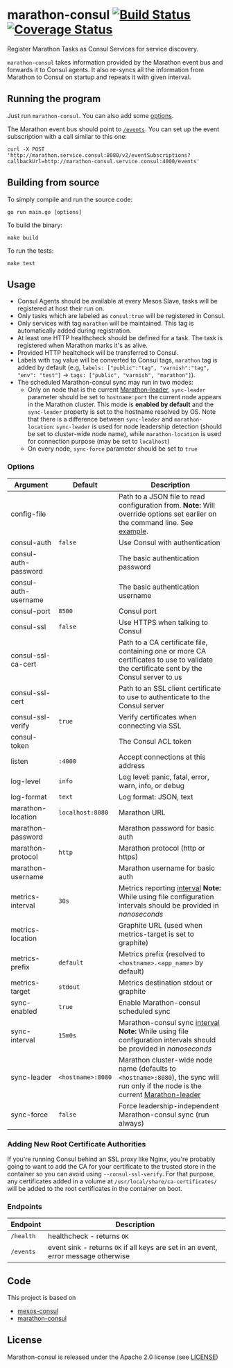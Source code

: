 # marathon-consul [![Build Status](https://travis-ci.org/allegro/marathon-consul.svg?branch=master)](https://travis-ci.org/allegro/marathon-consul)[![Coverage Status](https://coveralls.io/repos/allegro/marathon-consul/badge.svg?branch=master&service=github)](https://coveralls.io/github/allegro/marathon-consul)


Register Marathon Tasks as Consul Services for service discovery.

`marathon-consul` takes information provided by the Marathon event bus and
forwards it to Consul agents. It also re-syncs all the information from Marathon 
to Consul on startup and repeats it with given interval.

## Running the program

Just run `marathon-consul`.
You can also add some [options](#options).

The Marathon event bus should point to [`/events`](#endpoints). You can
set up the event subscription with a call similar to this one:

```
curl -X POST 'http://marathon.service.consul:8080/v2/eventSubscriptions?callbackUrl=http://marathon-consul.service.consul:4000/events'
```

## Building from source

To simply compile and run the source code:

```
go run main.go [options]
```

To build the binary:

```
make build
```

To run the tests:

```
make test
```


## Usage

- Consul Agents should be available at every Mesos Slave, tasks will be registered at host their run on.
- Only tasks which are labeled as `consul:true` will be registered in Consul.
- Only services with tag `marathon` will be maintained. This tag is automatically added during registration.
- At least one HTTP healthcheck should be defined for a task. The task is registered when Marathon marks it's as alive.
- Provided HTTP healtcheck will be transferred to Consul.
- Labels with `tag` value will be converted to Consul tags, `marathon` tag is added by default
 (e.g, `labels: ["public":"tag", "varnish":"tag", "env": "test"]` → `tags: ["public", "varnish", "marathon"]`).
- The scheduled Marathon-consul sync may run in two modes:
    - Only on node that is the current [Marathon-leader](https://mesosphere.github.io/marathon/docs/rest-api.html#get-v2-leader), `sync-leader` parameter should be set to `hostname:port` the current node appears in the Marathon cluster. 
      This mode is **enabled by default** and the `sync-leader` property is set to the hostname resolved by OS.
      Note that there is a difference between `sync-leader` and `marathon-location`: `sync-leader` is used for node leadership detection (should be set to cluster-wide node name), while `marathon-location` is used for connection purpose (may be set to `localhost`)
    - On every node, `sync-force` parameter should be set to `true`

### Options

Argument               | Default               | Description
-----------------------|-----------------------|------------------------------------------------------
config-file            |                       | Path to a JSON file to read configuration from. **Note:** Will override options set earlier on the command line. See [example](debian/config.json).
consul-auth            | `false`               | Use Consul with authentication
consul-auth-password   |                       | The basic authentication password
consul-auth-username   |                       | The basic authentication username
consul-port            | `8500`                | Consul port
consul-ssl             | `false`               | Use HTTPS when talking to Consul
consul-ssl-ca-cert     |                       | Path to a CA certificate file, containing one or more CA certificates to use to validate the certificate sent by the Consul server to us
consul-ssl-cert        |                       | Path to an SSL client certificate to use to authenticate to the Consul server
consul-ssl-verify      | `true`                | Verify certificates when connecting via SSL
consul-token           |                       | The Consul ACL token
listen                 | `:4000`               | Accept connections at this address
log-level              | `info`                | Log level: panic, fatal, error, warn, info, or debug
log-format             | `text`                | Log format: JSON, text
marathon-location      | `localhost:8080`      | Marathon URL
marathon-password      |                       | Marathon password for basic auth
marathon-protocol      | `http`                | Marathon protocol (http or https)
marathon-username      |                       | Marathon username for basic auth
metrics-interval       | `30s`                 | Metrics reporting [interval](https://golang.org/pkg/time/#Duration) **Note:** While using file configuration intervals should be provided in *nanoseconds*
metrics-location       |                       | Graphite URL (used when metrics-target is set to graphite)
metrics-prefix         | `default`             | Metrics prefix (resolved to `<hostname>.<app_name>` by default)
metrics-target         | `stdout`              | Metrics destination stdout or graphite
sync-enabled           | `true`                | Enable Marathon-consul scheduled sync
sync-interval          | `15m0s`               | Marathon-consul sync [interval](https://golang.org/pkg/time/#Duration) **Note:** While using file configuration intervals should be provided in *nanoseconds*
sync-leader            | `<hostname>:8080`     | Marathon cluster-wide node name (defaults to `<hostname>:8080`), the sync will run only if the node is the current [Marathon-leader](https://mesosphere.github.io/marathon/docs/rest-api.html#get-v2-leader)
sync-force             | `false`               | Force leadership-independent Marathon-consul sync (run always)


### Adding New Root Certificate Authorities

If you're running Consul behind an SSL proxy like Nginx, you're probably going
to want to add the CA for your certificate to the trusted store in the container
so you can avoid using `--consul-ssl-verify`. For that purpose, any certificates
added in a volume at `/usr/local/share/ca-certificates/` will be added to the
root certificates in the container on boot.

### Endpoints

Endpoint  | Description
----------|------------------------------------------------------------------------------------
`/health` | healthcheck - returns `OK`
`/events` | event sink - returns `OK` if all keys are set in an event, error message otherwise

## Code

This project is based on

* [mesos-consul](https://github.com/CiscoCloud/mesos-consul)
* [marathon-consul](https://github.com/CiscoCloud/marathon-consul)

## License

Marathon-consul is released under the Apache 2.0 license (see [LICENSE](LICENSE))
